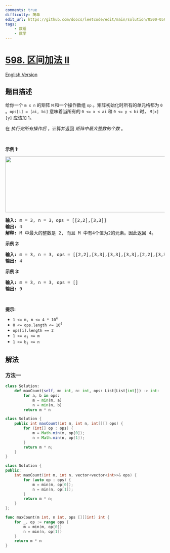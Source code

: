 ```yaml
---
comments: true
difficulty: 简单
edit_url: https://github.com/doocs/leetcode/edit/main/solution/0500-0599/0598.Range%20Addition%20II/README.md
tags:
    - 数组
    - 数学
---
```


<!-- problem:start -->

# [598. 区间加法 II](https://leetcode.cn/problems/range-addition-ii)

[English Version](/solution/0500-0599/0598.Range%20Addition%20II/README_EN.md)

## 题目描述

<!-- description:start -->

<p>给你一个 <code>m x&nbsp;n</code> 的矩阵&nbsp;<code>M</code><strong> </strong>和一个操作数组 <code>op</code> 。矩阵初始化时所有的单元格都为 <code>0</code> 。<code>ops[i] = [ai, bi]</code> 意味着当所有的 <code>0 &lt;= x &lt; ai</code> 和 <code>0 &lt;= y &lt; bi</code> 时， <code>M[x][y]</code> 应该加 1。</p>

<p>在&nbsp;<em>执行完所有操作后</em>&nbsp;，计算并返回&nbsp;<em>矩阵中最大整数的个数</em>&nbsp;。</p>

<p>&nbsp;</p>

<p><strong>示例 1:</strong></p>

<p><img alt="" src="https://fastly.jsdelivr.net/gh/doocs/leetcode@main/solution/0500-0599/0598.Range%20Addition%20II/images/ex1.jpg" style="height: 176px; width: 750px;" /></p>

<pre>
<strong>输入:</strong> m = 3, n = 3，ops = [[2,2],[3,3]]
<strong>输出:</strong> 4
<strong>解释:</strong> M 中最大的整数是 2, 而且 M 中有4个值为2的元素。因此返回 4。
</pre>

<p><strong>示例 2:</strong></p>

<pre>
<strong>输入:</strong> m = 3, n = 3, ops = [[2,2],[3,3],[3,3],[3,3],[2,2],[3,3],[3,3],[3,3],[2,2],[3,3],[3,3],[3,3]]
<strong>输出:</strong> 4
</pre>

<p><strong>示例 3:</strong></p>

<pre>
<strong>输入:</strong> m = 3, n = 3, ops = []
<strong>输出:</strong> 9
</pre>

<p>&nbsp;</p>

<p><strong>提示:</strong></p>

<p><meta charset="UTF-8" /></p>

<ul>
	<li><code>1 &lt;= m, n &lt;= 4 * 10<sup>4</sup></code></li>
	<li><code>0 &lt;= ops.length &lt;= 10<sup>4</sup></code></li>
	<li><code>ops[i].length == 2</code></li>
	<li><code>1 &lt;= a<sub>i</sub>&nbsp;&lt;= m</code></li>
	<li><code>1 &lt;= b<sub>i</sub>&nbsp;&lt;= n</code></li>
</ul>

<!-- description:end -->

## 解法

<!-- solution:start -->

### 方法一

<!-- tabs:start -->

```python
class Solution:
    def maxCount(self, m: int, n: int, ops: List[List[int]]) -> int:
        for a, b in ops:
            m = min(m, a)
            n = min(n, b)
        return m * n
```

```java
class Solution {
    public int maxCount(int m, int n, int[][] ops) {
        for (int[] op : ops) {
            m = Math.min(m, op[0]);
            n = Math.min(n, op[1]);
        }
        return m * n;
    }
}
```

```cpp
class Solution {
public:
    int maxCount(int m, int n, vector<vector<int>>& ops) {
        for (auto op : ops) {
            m = min(m, op[0]);
            n = min(n, op[1]);
        }
        return m * n;
    }
};
```

```go
func maxCount(m int, n int, ops [][]int) int {
	for _, op := range ops {
		m = min(m, op[0])
		n = min(n, op[1])
	}
	return m * n
}
```

<!-- tabs:end -->

<!-- solution:end -->

<!-- problem:end -->
